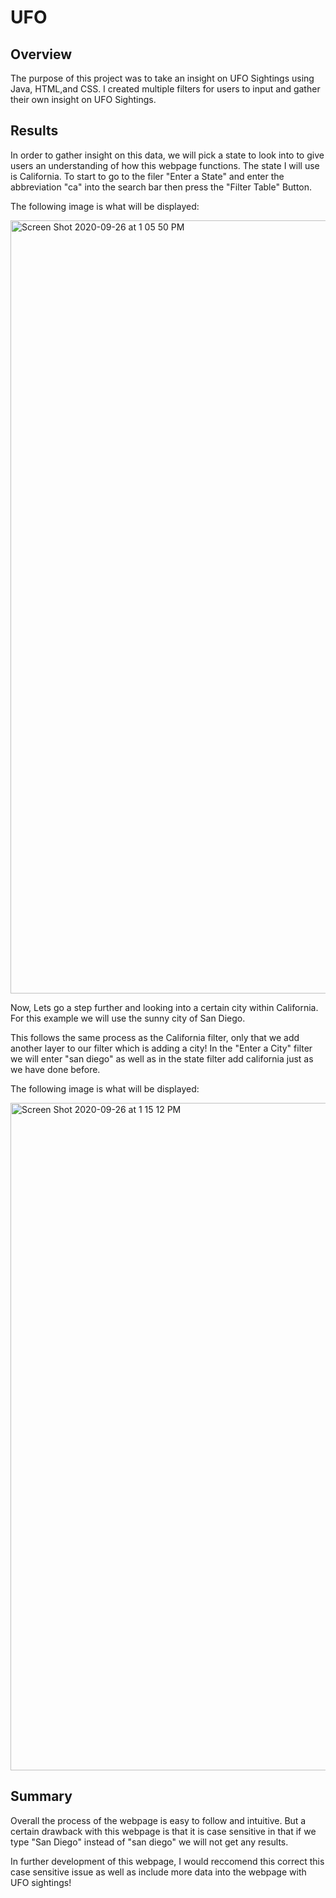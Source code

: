 # UFO

## Overview 
The purpose of this project was to take an insight on UFO Sightings using Java, HTML,and CSS. I created multiple filters for users to input and gather their own insight on UFO Sightings.

## Results
In order to gather insight on this data, we will pick a state to look into to give users an understanding of how this webpage functions. The state I will use is California. To start to go to the filer "Enter a State" and enter the abbreviation "ca" into the search bar then press the "Filter Table" Button. 

The following image is what will be displayed:


<img width="1237" alt="Screen Shot 2020-09-26 at 1 05 50 PM" src="https://user-images.githubusercontent.com/67808057/94349423-291e1b80-fff9-11ea-8eed-e4ed141a56e7.png">

Now, Lets go a step further and looking into a certain city within California. For this example we will use the sunny city of San Diego. 

This follows the same process as the California filter, only that we add another layer to our filter which is adding a city! In the "Enter a City" filter we will enter "san diego" as well as in the state filter add california just as we have done before. 

The following image is what will be displayed:

<img width="1068" alt="Screen Shot 2020-09-26 at 1 15 12 PM" src="https://user-images.githubusercontent.com/67808057/94349563-61722980-fffa-11ea-8171-a376632d71d6.png">

## Summary
Overall the process of the webpage is easy to follow and intuitive. But a certain drawback with this webpage is that it is case sensitive in that if we type "San Diego" instead of "san diego" we will not get any results. 

In further development of this webpage, I would reccomend this correct this case sensitive issue as well as include more data into the webpage with UFO sightings!
